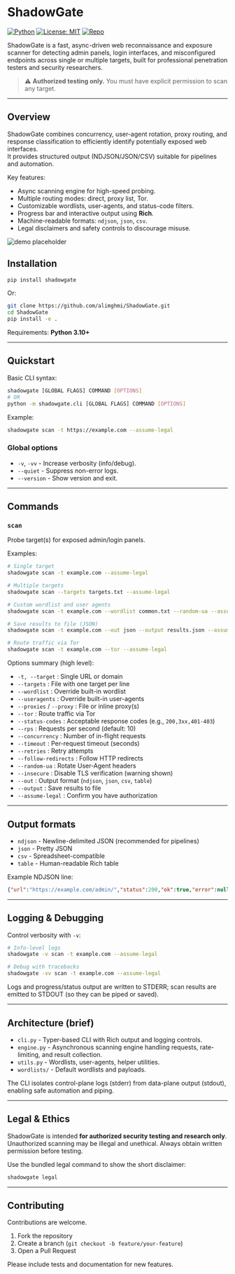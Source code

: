 # ShadowGate

[![Python](https://img.shields.io/badge/python-3.10%2B-blue.svg)](https://www.python.org/)
[![License: MIT](https://img.shields.io/badge/license-MIT-green.svg)](LICENSE)
[![Repo](https://img.shields.io/badge/github-alimghmi%2FShadowGate-lightgrey.svg)](https://github.com/alimghmi/ShadowGate)

ShadowGate is a fast, async-driven web reconnaissance and exposure scanner for detecting admin panels, login interfaces, and misconfigured endpoints across single or multiple targets, built for professional penetration testers and security researchers.

> ⚠️ **Authorized testing only.** You must have explicit permission to scan any target.

---

## Overview

ShadowGate combines concurrency, user-agent rotation, proxy routing, and response classification to efficiently identify potentially exposed web interfaces.  
It provides structured output (NDJSON/JSON/CSV) suitable for pipelines and automation.

Key features:
- Async scanning engine for high-speed probing.
- Multiple routing modes: direct, proxy list, Tor.
- Customizable wordlists, user-agents, and status-code filters.
- Progress bar and interactive output using **Rich**.
- Machine-readable formats: `ndjson`, `json`, `csv`.
- Legal disclaimers and safety controls to discourage misuse.


![demo placeholder](docs/demo.gif)


## Installation

```bash
pip install shadowgate
```

Or:

```bash
git clone https://github.com/alimghmi/ShadowGate.git
cd ShadowGate
pip install -e .
```

Requirements: **Python 3.10+**

---

## Quickstart

Basic CLI syntax:

```bash
shadowgate [GLOBAL FLAGS] COMMAND [OPTIONS]
# OR
python -m shadowgate.cli [GLOBAL FLAGS] COMMAND [OPTIONS]
```

Example:

```bash
shadowgate scan -t https://example.com --assume-legal
```

### Global options

- `-v`, `-vv` - Increase verbosity (info/debug).
- `--quiet` - Suppress non-error logs.
- `--version` - Show version and exit.

---

## Commands

### `scan`

Probe target(s) for exposed admin/login panels.

Examples:

```bash
# Single target
shadowgate scan -t example.com --assume-legal

# Multiple targets
shadowgate scan --targets targets.txt --assume-legal

# Custom wordlist and user agents
shadowgate scan -t example.com --wordlist common.txt --random-ua --assume-legal

# Save results to file (JSON)
shadowgate scan -t example.com --out json --output results.json --assume-legal

# Route traffic via Tor
shadowgate scan -t example.com --tor --assume-legal
```

Options summary (high level):

- `-t, --target` : Single URL or domain
- `--targets` : File with one target per line
- `--wordlist` : Override built-in wordlist
- `--useragents` : Override built-in user-agents
- `--proxies` / `--proxy` : File or inline proxy(s)
- `--tor` : Route traffic via Tor
- `--status-codes` : Acceptable response codes (e.g., `200,3xx,401-403`)
- `--rps` : Requests per second (default: 10)
- `--concurrency` : Number of in-flight requests
- `--timeout` : Per-request timeout (seconds)
- `--retries` : Retry attempts
- `--follow-redirects` : Follow HTTP redirects
- `--random-ua` : Rotate User-Agent headers
- `--insecure` : Disable TLS verification (warning shown)
- `--out` : Output format (`ndjson`, `json`, `csv`, `table`)
- `--output` : Save results to file
- `--assume-legal` : Confirm you have authorization

---

## Output formats

- `ndjson` - Newline-delimited JSON (recommended for pipelines)
- `json` - Pretty JSON
- `csv` - Spreadsheet-compatible
- `table` - Human-readable Rich table

Example NDJSON line:

```json
{"url":"https://example.com/admin/","status":200,"ok":true,"error":null,"elapsed":0.123}
```

---

## Logging & Debugging

Control verbosity with `-v`:

```bash
# Info-level logs
shadowgate -v scan -t example.com --assume-legal

# Debug with tracebacks
shadowgate -vv scan -t example.com --assume-legal
```

Logs and progress/status output are written to STDERR; scan results are emitted to STDOUT (so they can be piped or saved).

---

## Architecture (brief)

- `cli.py` - Typer-based CLI with Rich output and logging controls.
- `engine.py` - Asynchronous scanning engine handling requests, rate-limiting, and result collection.
- `utils.py` - Wordlists, user-agents, helper utilities.
- `wordlists/` - Default wordlists and payloads.

The CLI isolates control-plane logs (stderr) from data-plane output (stdout), enabling safe automation and piping.

---

## Legal & Ethics

ShadowGate is intended **for authorized security testing and research only**. Unauthorized scanning may be illegal and unethical. Always obtain written permission before testing.

Use the bundled legal command to show the short disclaimer:

```bash
shadowgate legal
```

---

## Contributing

Contributions are welcome.

1. Fork the repository
2. Create a branch (`git checkout -b feature/your-feature`)
3. Open a Pull Request

Please include tests and documentation for new features.
